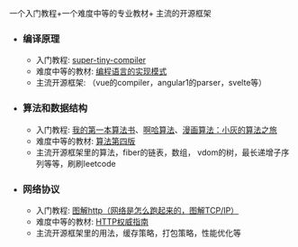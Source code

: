 <!--
 * @Descripttion: 
 * @version: 
 * @Author: shenjia
 * @Date: 2020-12-06 14:19:33
 * @LastEditors: shenjia
 * @LastEditTime: 2020-12-06 14:30:50
-->
一个入门教程+一个难度中等的专业教材+ 主流的开源框架

- ### 编译原理
  - 入门教程: [super-tiny-compiler](https://github.com/jamiebuilds/the-super-tiny-compiler)
  - 难度中等的教材: [编程语言的实现模式](https://book.douban.com/subject/10482195/)
  - 主流开源框架: （vue的compiler，angular1的parser，svelte等）

- ### 算法和数据结构
  - 入门教程: [我的第一本算法书](https://book.douban.com/subject/30357170/)、[啊哈算法](https://book.douban.com/subject/25894685/)、[漫画算法：小灰的算法之旅](https://book.douban.com/subject/33420587/)
  - 难度中等的教材: [算法第四版](https://book.douban.com/subject/19952400/)
  - 主流开源框架里的算法，fiber的链表，数组， vdom的树，最长递增子序列等等，刷刷leetcode


- ### 网络协议
  - 入门教程: [图解http（网络是怎么跑起来的，图解TCP/IP）](https://book.douban.com/subject/25863515/)
  - 难度中等的教材: [HTTP权威指南](https://book.douban.com/subject/10746113/)
  - 主流开源框架里的用法，缓存策略，打包策略，性能优化等